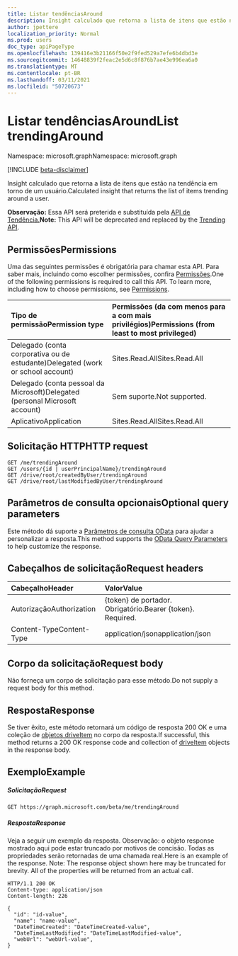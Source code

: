 ```yaml
---
title: Listar tendênciasAround
description: Insight calculado que retorna a lista de itens que estão na tendência em torno de um usuário.
author: jpettere
localization_priority: Normal
ms.prod: users
doc_type: apiPageType
ms.openlocfilehash: 139416e3b21166f50e2f9fed529a7efe6b4dbd3e
ms.sourcegitcommit: 14648839f2feac2e5d6c8f876b7ae43e996ea6a0
ms.translationtype: MT
ms.contentlocale: pt-BR
ms.lasthandoff: 03/11/2021
ms.locfileid: "50720673"
---
```

# <a name="list-trendingaround"></a><span data-ttu-id="5136b-103">Listar tendênciasAround</span><span class="sxs-lookup"><span data-stu-id="5136b-103">List trendingAround</span></span>

<span data-ttu-id="5136b-104">Namespace: microsoft.graph</span><span class="sxs-lookup"><span data-stu-id="5136b-104">Namespace: microsoft.graph</span></span>

[!INCLUDE [beta-disclaimer](../../includes/beta-disclaimer.md)]

<span data-ttu-id="5136b-105">Insight calculado que retorna a lista de itens que estão na tendência em torno de um usuário.</span><span class="sxs-lookup"><span data-stu-id="5136b-105">Calculated insight that returns the list of items trending around a user.</span></span>

<span data-ttu-id="5136b-106">**Observação:** Essa API será preterida e substituída pela [API de Tendência.](../resources/insights-trending.md)</span><span class="sxs-lookup"><span data-stu-id="5136b-106">**Note:** This API will be deprecated and replaced by the [Trending API](../resources/insights-trending.md).</span></span>

## <a name="permissions"></a><span data-ttu-id="5136b-107">Permissões</span><span class="sxs-lookup"><span data-stu-id="5136b-107">Permissions</span></span>
<span data-ttu-id="5136b-p101">Uma das seguintes permissões é obrigatória para chamar esta API. Para saber mais, incluindo como escolher permissões, confira [Permissões](/graph/permissions-reference).</span><span class="sxs-lookup"><span data-stu-id="5136b-p101">One of the following permissions is required to call this API. To learn more, including how to choose permissions, see [Permissions](/graph/permissions-reference).</span></span>

|<span data-ttu-id="5136b-110">Tipo de permissão</span><span class="sxs-lookup"><span data-stu-id="5136b-110">Permission type</span></span>      | <span data-ttu-id="5136b-111">Permissões (da com menos para a com mais privilégios)</span><span class="sxs-lookup"><span data-stu-id="5136b-111">Permissions (from least to most privileged)</span></span>              |
|:--------------------|:---------------------------------------------------------|
|<span data-ttu-id="5136b-112">Delegado (conta corporativa ou de estudante)</span><span class="sxs-lookup"><span data-stu-id="5136b-112">Delegated (work or school account)</span></span> | <span data-ttu-id="5136b-113">Sites.Read.All</span><span class="sxs-lookup"><span data-stu-id="5136b-113">Sites.Read.All</span></span>    |
|<span data-ttu-id="5136b-114">Delegado (conta pessoal da Microsoft)</span><span class="sxs-lookup"><span data-stu-id="5136b-114">Delegated (personal Microsoft account)</span></span> | <span data-ttu-id="5136b-115">Sem suporte.</span><span class="sxs-lookup"><span data-stu-id="5136b-115">Not supported.</span></span>    |
|<span data-ttu-id="5136b-116">Aplicativo</span><span class="sxs-lookup"><span data-stu-id="5136b-116">Application</span></span> | <span data-ttu-id="5136b-117">Sites.Read.All</span><span class="sxs-lookup"><span data-stu-id="5136b-117">Sites.Read.All</span></span> |

## <a name="http-request"></a><span data-ttu-id="5136b-118">Solicitação HTTP</span><span class="sxs-lookup"><span data-stu-id="5136b-118">HTTP request</span></span>
```http
GET /me/trendingAround
GET /users/{id | userPrincipalName}/trendingAround
GET /drive/root/createdByUser/trendingAround
GET /drive/root/lastModifiedByUser/trendingAround
```
## <a name="optional-query-parameters"></a><span data-ttu-id="5136b-119">Parâmetros de consulta opcionais</span><span class="sxs-lookup"><span data-stu-id="5136b-119">Optional query parameters</span></span>
<span data-ttu-id="5136b-120">Este método dá suporte a [Parâmetros de consulta OData](/graph/query-parameters) para ajudar a personalizar a resposta.</span><span class="sxs-lookup"><span data-stu-id="5136b-120">This method supports the [OData Query Parameters](/graph/query-parameters) to help customize the response.</span></span>

## <a name="request-headers"></a><span data-ttu-id="5136b-121">Cabeçalhos de solicitação</span><span class="sxs-lookup"><span data-stu-id="5136b-121">Request headers</span></span>
| <span data-ttu-id="5136b-122">Cabeçalho</span><span class="sxs-lookup"><span data-stu-id="5136b-122">Header</span></span>         | <span data-ttu-id="5136b-123">Valor</span><span class="sxs-lookup"><span data-stu-id="5136b-123">Value</span></span>                      |
|:---------------|:---------------------------|
| <span data-ttu-id="5136b-124">Autorização</span><span class="sxs-lookup"><span data-stu-id="5136b-124">Authorization</span></span>  | <span data-ttu-id="5136b-p102">{token} de portador. Obrigatório.</span><span class="sxs-lookup"><span data-stu-id="5136b-p102">Bearer {token}. Required.</span></span>  |
| <span data-ttu-id="5136b-127">Content-Type</span><span class="sxs-lookup"><span data-stu-id="5136b-127">Content-Type</span></span>   | <span data-ttu-id="5136b-128">application/json</span><span class="sxs-lookup"><span data-stu-id="5136b-128">application/json</span></span>           |

## <a name="request-body"></a><span data-ttu-id="5136b-129">Corpo da solicitação</span><span class="sxs-lookup"><span data-stu-id="5136b-129">Request body</span></span>
<span data-ttu-id="5136b-130">Não forneça um corpo de solicitação para esse método.</span><span class="sxs-lookup"><span data-stu-id="5136b-130">Do not supply a request body for this method.</span></span>

## <a name="response"></a><span data-ttu-id="5136b-131">Resposta</span><span class="sxs-lookup"><span data-stu-id="5136b-131">Response</span></span>

<span data-ttu-id="5136b-132">Se tiver êxito, este método retornará um código de resposta 200 OK e uma coleção de [objetos driveItem](../resources/driveitem.md) no corpo da resposta.</span><span class="sxs-lookup"><span data-stu-id="5136b-132">If successful, this method returns a 200 OK response code and collection of [driveItem](../resources/driveitem.md) objects in the response body.</span></span>

## <a name="example"></a><span data-ttu-id="5136b-133">Exemplo</span><span class="sxs-lookup"><span data-stu-id="5136b-133">Example</span></span>
##### <a name="request"></a><span data-ttu-id="5136b-134">Solicitação</span><span class="sxs-lookup"><span data-stu-id="5136b-134">Request</span></span>
```http
GET https://graph.microsoft.com/beta/me/trendingAround
```
##### <a name="response"></a><span data-ttu-id="5136b-135">Resposta</span><span class="sxs-lookup"><span data-stu-id="5136b-135">Response</span></span>
<span data-ttu-id="5136b-p103">Veja a seguir um exemplo da resposta. Observação: o objeto response mostrado aqui pode estar truncado por motivos de concisão. Todas as propriedades serão retornadas de uma chamada real.</span><span class="sxs-lookup"><span data-stu-id="5136b-p103">Here is an example of the response. Note: The response object shown here may be truncated for brevity. All of the properties will be returned from an actual call.</span></span>
```http
HTTP/1.1 200 OK
Content-type: application/json
Content-length: 226

{
  "id": "id-value",
  "name": "name-value",
  "DateTimeCreated": "DateTimeCreated-value",
  "DateTimeLastModified": "DateTimeLastModified-value",
  "webUrl": "webUrl-value",
}
```